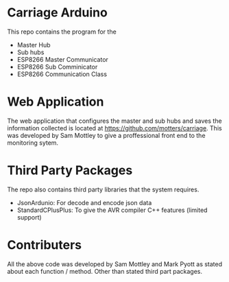 # Carriage Arduino
This repo contains the program for the 
  * Master Hub
  * Sub hubs
  * ESP8266 Master Communicator
  * ESP8266 Sub Comminicator
  * ESP8266 Communication Class

# Web Application
The web application that configures the master and sub hubs and saves the information collected is located at https://github.com/motters/carriage. This was developed by Sam Mottley to give a proffessional front end to the monitoring sytem.

# Third Party Packages
The repo also contains third party libraries that the system requires.
  * JsonArdunio: For decode and encode json data
  * StandardCPlusPlus: To give the AVR compiler C++ features (limited support)

# Contributers 
All the above code was developed by Sam Mottley and Mark Pyott as stated about each function / method. Other than stated third part packages.
